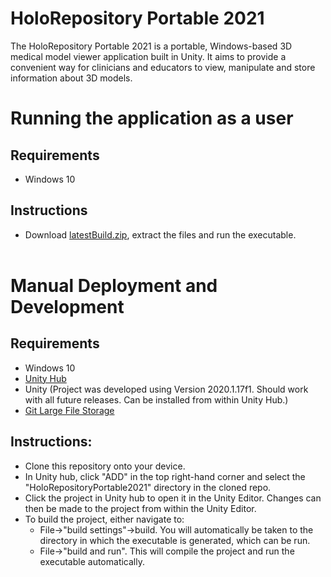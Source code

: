 ﻿# HoloRepository Portable 2021
The HoloRepository Portable 2021 is a portable, Windows-based 3D medical model viewer application built in Unity. 
It aims to provide a convenient way for clinicians and educators to view, manipulate and store information about 3D models.

# Running the application as a user
## Requirements
* Windows 10
## Instructions
* Download [latestBuild.zip](https://github.com/UCLComputerScience/COMP0016_2020_21_Team32/releases/tag/v1.0), extract the files and run the executable.<br><br>

# Manual Deployment and Development
## Requirements
* Windows 10
* [Unity Hub](https://unity3d.com/get-unity/download) <br>
* Unity (Project was developed using Version 2020.1.17f1. Should work with all future releases. Can be installed from within Unity Hub.)<br>
* [Git Large File Storage](https://git-lfs.github.com)<br>
## Instructions:
* Clone this repository onto your device.<br>
* In Unity hub, click "ADD" in the top right-hand corner and select the "HoloRepositoryPortable2021" directory in the cloned repo.<br>
* Click the project in Unity hub to open it in the Unity Editor. Changes can then be made to the project from within the Unity Editor.<br>
* To build the project, either navigate to:  
    * File->"build settings"->build. You will automatically be taken to the directory in which the executable is generated, which can be run.
    * File->"build and run". This will compile the project and run the executable automatically.
